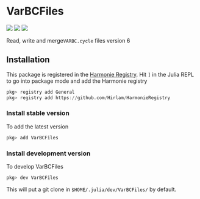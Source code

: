 # VarBCFiles


[![](https://img.shields.io/badge/docs-dev-blue.svg)](https://Hirlam.github.io/VarBCFiles.jl/dev)  [![](https://github.com/Hirlam/VarBCFiles.jl/actions/workflows/runtests.yml/badge.svg)](https://github.com/Hirlam/VarBCFiles.jl/actions/workflows/runtests.yml) [![](https://github.com/Hirlam/VarBCFiles.jl/actions/workflows/Documenter.yml/badge.svg)](https://github.com/Hirlam/VarBCFiles.jl/actions/workflows/Documenter.yml)

Read, write and merge`VARBC.cycle` files version 6



## Installation 

This package is registered in the [Harmonie Registry](https://github.com/Hirlam/HarmonieRegistry). Hit `]` in the Julia REPL to go into package mode and add the Harmonie registry 

```julia
pkg> registry add General
pkg> registry add https://github.com/Hirlam/HarmonieRegistry
```

### Install stable version  

To add the latest version 

```julia
pkg> add VarBCFiles
```

### Install development version

To develop VarBCFiles 

```julia
pkg> dev VarBCFiles
```

This will put a git clone in `$HOME/.julia/dev/VarBCFiles/` by default. 
